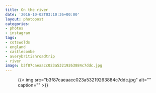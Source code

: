 ```yaml
---
title: On the river
date: '2016-10-02T03:10:36+00:00'
layout: photopost
categories:
- photos
- instagram
tags:
- cotswolds
- england
- castlecombe
- averybritishroadtrip
- river
image: b3f87caeaacc023a53219263884c7ddc.jpg
---
```


<figure class="photo photo--square">
  {{< img src="b3f87caeaacc023a53219263884c7ddc.jpg" alt="" caption="" >}}

</figure>




